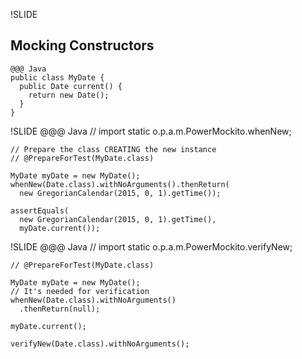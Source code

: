!SLIDE
## Mocking Constructors
	@@@ Java
	public class MyDate {
	  public Date current() {
	    return new Date();
	  }
	}

!SLIDE
	@@@ Java
	// import static o.p.a.m.PowerMockito.whenNew;

	// Prepare the class CREATING the new instance
	// @PrepareForTest(MyDate.class)

	MyDate myDate = new MyDate();
	whenNew(Date.class).withNoArguments().thenReturn(
	  new GregorianCalendar(2015, 0, 1).getTime());

	assertEquals(
	  new GregorianCalendar(2015, 0, 1).getTime(),
	  myDate.current());

!SLIDE
	@@@ Java
	// import static o.p.a.m.PowerMockito.verifyNew;

	// @PrepareForTest(MyDate.class)

	MyDate myDate = new MyDate();
	// It's needed for verification
	whenNew(Date.class).withNoArguments()
	  .thenReturn(null);

	myDate.current();

	verifyNew(Date.class).withNoArguments();

